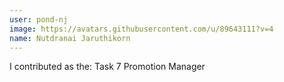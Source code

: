 ```yaml
---
user: pond-nj
image: https://avatars.githubusercontent.com/u/89643111?v=4
name: Nutdranai Jaruthikorn
---
```

I contributed as the: Task 7 Promotion Manager  

<!-- 
Note: Please put down your own information, and register your real contribution. Check the md syntax and DO NOT set up a table...
-->
